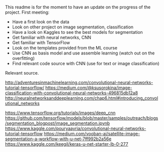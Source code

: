 This readme is for the moment to have an update on the progress of the project.
First meeting:
- Have a first look on the data
- Look on other project on image segmentation, classification
- Have a look on Kaggles to see the best models for segmentation
- Get familiar with neural networks, CNN
- Get familiar with TensorFlow
- Look on the templates provided from the ML course
- Use CNN as basis model and use assemble learning (watch out on the overfitting)
- Find relevant code source with CNN (use for text or image classification)


Relevant source.

http://adventuresinmachinelearning.com/convolutional-neural-networks-tutorial-tensorflow/
https://medium.com/@ksusorokina/image-classification-with-convolutional-neural-networks-496815db12a8
http://neuralnetworksanddeeplearning.com/chap6.html#introducing_convolutional_networks

https://www.tensorflow.org/tutorials/images/deep_cnn
https://github.com/tensorflow/models/blob/master/samples/outreach/blogs/segmentation_blogpost/image_segmentation.ipynb
https://www.kaggle.com/pouryaayria/convolutional-neural-networks-tutorial-tensorflow
https://medium.com/vooban-ai/satellite-image-segmentation-a-workflow-with-u-net-7ff992b2a56e
https://www.kaggle.com/keegil/keras-u-net-starter-lb-0-277
